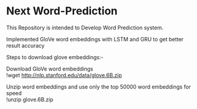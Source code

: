 # Next Word-Prediction
This Repository is intended to Develop Word Prediction system.

Implemented GloVe word embeddings with LSTM and GRU to get better result accuracy</br>

Steps to download glove embeddings:-</br>

Download GloVe word embeddings</br>
!wget http://nlp.stanford.edu/data/glove.6B.zip</br>

Unzip word embeddings and use only the top 50000 word embeddings for speed</br>
!unzip glove.6B.zip</br>
